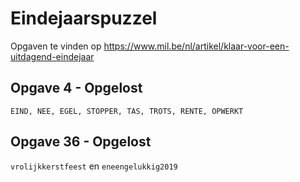 # Eindejaarspuzzel
Opgaven te vinden op https://www.mil.be/nl/artikel/klaar-voor-een-uitdagend-eindejaar

## Opgave 4 - Opgelost
```
EIND, NEE, EGEL, STOPPER, TAS, TROTS, RENTE, OPWERKT
```

## Opgave 36 - Opgelost
`vrolijkkerstfeest` en `eneengelukkig2019`
